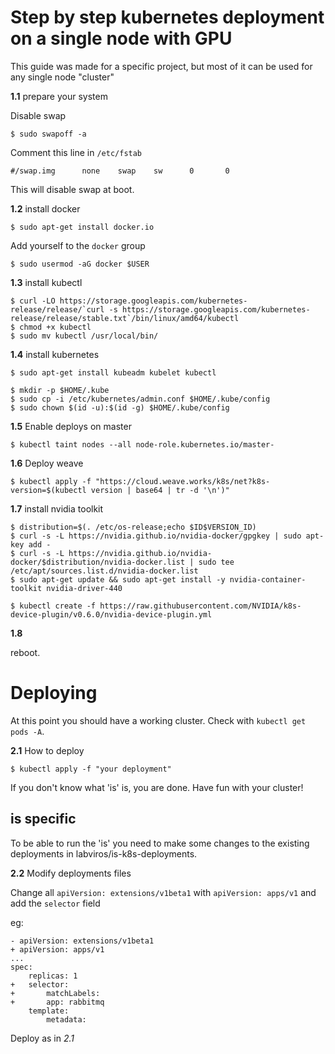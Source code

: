 # Step by step kubernetes deployment on a single node with GPU

This guide was made for a specific project, but most of it can be used for any single node "cluster"

**1.1** prepare your system

Disable swap

    $ sudo swapoff -a

Comment this line in `/etc/fstab`

    #/swap.img      none    swap    sw      0       0

This will disable swap at boot.

**1.2** install docker

    $ sudo apt-get install docker.io
    
Add yourself to the `docker` group

    $ sudo usermod -aG docker $USER
    
**1.3** install kubectl
    
    $ curl -LO https://storage.googleapis.com/kubernetes-release/release/`curl -s https://storage.googleapis.com/kubernetes-release/release/stable.txt`/bin/linux/amd64/kubectl
    $ chmod +x kubectl
    $ sudo mv kubectl /usr/local/bin/

**1.4** install kubernetes

    $ sudo apt-get install kubeadm kubelet kubectl
    
    $ mkdir -p $HOME/.kube
    $ sudo cp -i /etc/kubernetes/admin.conf $HOME/.kube/config
    $ sudo chown $(id -u):$(id -g) $HOME/.kube/config
    
**1.5** Enable deploys on master

    $ kubectl taint nodes --all node-role.kubernetes.io/master-
    
**1.6** Deploy weave

    $ kubectl apply -f "https://cloud.weave.works/k8s/net?k8s-version=$(kubectl version | base64 | tr -d '\n')"
    
**1.7** install nvidia toolkit
    
    $ distribution=$(. /etc/os-release;echo $ID$VERSION_ID)
    $ curl -s -L https://nvidia.github.io/nvidia-docker/gpgkey | sudo apt-key add -
    $ curl -s -L https://nvidia.github.io/nvidia-docker/$distribution/nvidia-docker.list | sudo tee /etc/apt/sources.list.d/nvidia-docker.list
    $ sudo apt-get update && sudo apt-get install -y nvidia-container-toolkit nvidia-driver-440
    
    $ kubectl create -f https://raw.githubusercontent.com/NVIDIA/k8s-device-plugin/v0.6.0/nvidia-device-plugin.yml

**1.8**

reboot.

# Deploying

At this point you should have a working cluster.
Check with `kubectl get pods -A`.

**2.1** How to deploy

    $ kubectl apply -f "your deployment"

If you don't know what 'is' is, you are done. Have fun with your cluster!

## is specific

To be able to run the 'is' you need to make some changes to the existing deployments in labviros/is-k8s-deployments.

**2.2** Modify deployments files
    
Change all `apiVersion: extensions/v1beta1` with `apiVersion: apps/v1` and add the `selector` field
    
eg:
    
    - apiVersion: extensions/v1beta1
    + apiVersion: apps/v1
    ...
    spec:
        replicas: 1
    +   selector:
    +       matchLabels:
    +       app: rabbitmq
        template:
            metadata:
            
 Deploy as in *2.1*
    

    
